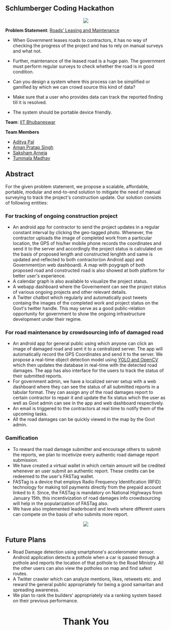 ##                                Schlumberger Coding Hackathon
<p align="center">
<img src="https://user-images.githubusercontent.com/19551774/71306931-31fc1400-240d-11ea-9f6d-1f277fb31bb7.jpeg">
</p>

**Problem Statement**: [Roads’ Leasing and Maintenance](http://www.interiittech.org/events/hackathon.html)
-  When Government leases roads to contractors, it has no way of checking the progress of the project and has to rely on manual surveys and what not.
    
-  Further, maintenance of the leased road is a huge pain. The government must perform regular surveys to check whether the road is in good condition.
    
-  Can you design a system where this process can be simplified or gamified by which we can crowd source this kind of data?
    
-  Make sure that a user who provides data can track the reported finding till it is resolved.
    
-  The system should be portable device friendly.

**Team**: [IIT Bhubaneswar](http://www.iitbbs.ac.in)

**Team Members**
- [Aditya Pal](https://www.github.com/PalAditya)
- [Aman Pratap Singh](https://www.github.com/apsknight)
- [Saksham Arneja](https://www.github.com/ArnejaSaksham)
- [Tummala Madhav](https://www.github.com/MadhavChoudhary)

## Abstract
For the given problem statement, we propose a scalable, affordable, portable, modular and end-to-end solution to mitigate the need of manual surveying to track the project's construction update. Our solution consists of following entities:

### For tracking of ongoing construction project
- An android app for contractor to send the project updates in a regular constant interval by clicking the geo-tagged photo. Whenever, the contractor uploads the image of completed work from a particular location, the GPS of his/her mobile phone records the coordinates and send it to the server and accordingly the project status is calculated on the basis of proposed length and constructed lenghth and same is updated and reflected to both contractor(on Android app) and Government(on web dashboard). A map with poygraph of both proposed road and constructed road is also showed at both platform for better user's experience.
- A calendar graph is also available to visualize the project status. 
- A webapp dashboard where the Governement can see the project status of various ongoing projects and other relevant details.
- A Twitter chatbot which regularly and automatically post tweets containg the images of the completed work and project status on the Govt's twitter handle. This may serve as a good public-relation opportunity for government to show the ongoing infrastructure development under their regime.

### For road maintenance by crowdsourcing info of damaged road
- An android app for general public using which anyone can click an image of damaged road and sent it to a centralized server. The app will automatically record the GPS Coordinates and send it to the server. We propose a real-time object detection model using [YOLO and OpenCV](https://github.com/jhasuman/potholes-detection) which then updates the database in real-time with the detected road damages. The app has also interface for the users to track the status of their submitted reports.
- For government admin, we have a localized server setup with a web dashboard where they can see the status of all submitted reports in a tabular format. They can assign any of the road damages report to certain contractor to repair it and update the fix status which the user as well as Govt admin can see in the app and web dashboard respectively.
- An email is triggered to the contractors at real time to notify them of the upcoming tasks.
- All the road damages can be quickly viewed in the map by the Govt admin.

### Gamification
- To reward the road damage submitter and encourage others to submit the reports, we plan to incetivize every authentic road damage report submission.
- We have created a virtual wallet in which certain amount will be credited whenever an user submit an authentic report. These credits can be redeemed to the user's FASTag wallet.
- FASTag is a device that employs Radio Frequency Identification (RFID) technology for making toll payments directly from the prepaid account linked to it. Since, the FASTag is mandatory on National Highways from January 15th, this incentivization of road damages info crowdsourcing will help in the popularization of FASTag also.
- We have also implemented leaderboard and levels where different users can compete on the basis of who submits more report.

<center>
<img src="https://user-images.githubusercontent.com/19551774/71308131-86f45600-241e-11ea-8b27-92ef931e5635.png">
</center>

## Future Plans
- Road Damage detection using smartphone's accelerometer sensor. Android application detects a pothole when a car is passed through a pothole and reports the location of that pothole to the Road Ministry. All the other users can also view the potholes on map and find safest routes.
- A Twitter crawler which can analyze mentions, likes, retweets etc. and reward the general public appropriately for being a good samaritan and spreading awareness.
- We plan to rank the builders' appropriately via a ranking system based on their previous performance.

<center>
<h1>Thank You</h1>
</center>
